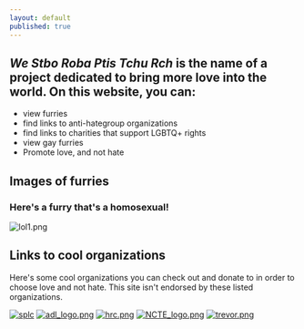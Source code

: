 ```yaml
---
layout: default
published: true
---
```

## _We Stbo Roba Ptis Tchu Rch_ is the name of a project dedicated to bring more love into the world. On this website, you can:
- view furries
- find links to anti-hategroup organizations
- find links to charities that support LGBTQ+ rights
- view gay furries
- Promote love, and not hate

## Images of furries
### Here's a furry that's a homosexual!

![lol1.png]({{site.baseurl}}/lol1.png)

## Links to cool organizations
Here's some cool organizations you can check out and donate to in order to choose love and not hate. This site isn't endorsed by these listed organizations.

[![splc]({{site.baseurl}}/splc-logo.png)](https://www.splcenter.org/)
[![adl_logo.png]({{site.baseurl}}/adl_logo.png)](https://www.adl.org/)
[![hrc.png]({{site.baseurl}}/hrc.png)](https://www.hrc.org/)
[![NCTE_logo.png]({{site.baseurl}}/NCTE_logo.png)](https://transequality.org/)
[![trevor.png]({{site.baseurl}}/trevor.png)](https://www.thetrevorproject.org)

